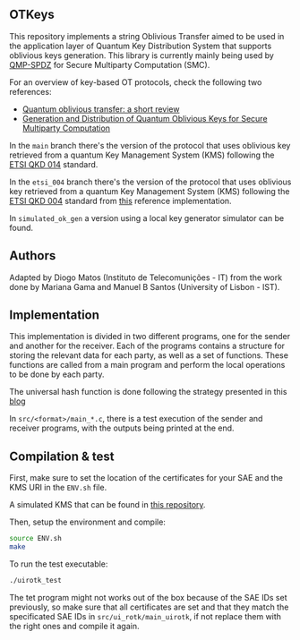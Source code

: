 ## OTKeys
This repository implements a string Oblivious Transfer aimed to be used in the application layer of Quantum Key Distribution System that supports oblivious keys generation. This library is currently mainly being used by [QMP-SPDZ](https://github.com/diogoftm/QMP-SPDZ) for Secure Multiparty Computation (SMC).

For an overview of key-based OT protocols, check the following two references:
- [Quantum oblivious transfer: a short review](https://www.mdpi.com/1099-4300/24/7/945)
- [Generation and Distribution of Quantum Oblivious Keys for Secure Multiparty Computation](https://www.mdpi.com/2076-3417/10/12/4080)

In the `main` branch there's the version of the protocol that uses oblivious key retrieved from a quantum Key Management System (KMS) following the [ETSI QKD 014](https://www.etsi.org/deliver/etsi_gs/QKD/001_099/014/01.01.01_60/gs_qkd014v010101p.pdf) standard.

In the `etsi_004` branch there's the version of the protocol that uses oblivious key retrieved from a quantum Key Management System (KMS) following the [ETSI QKD 004](https://www.etsi.org/deliver/etsi_gs/QKD/001_099/004/02.01.01_60/gs_qkd004v020101p.pdf) standard from [this](https://forge.etsi.org/rep/qkd/gs004-app-int/-/tree/edition3?ref_type=heads) reference implementation.

In `simulated_ok_gen` a version using a local key generator simulator can be found. 

## Authors
Adapted by Diogo Matos (Instituto de Telecomunições - IT) from the work done by Mariana Gama and Manuel B Santos (University of Lisbon - IST).

## Implementation

This implementation is divided in two different programs, one for the sender and another for the receiver.
Each of the programs contains a structure for storing the relevant data for each party, as well as a set of functions.
These functions are called from a main program and perform the local operations to be done by each party. 

The universal hash function is done following the strategy presented in this [blog](https://lemire.me/blog/2018/08/15/fast-strongly-universal-64-bit-hashing-everywhere/)

In `src/<format>/main_*.c`, there is a test execution of the sender and receiver programs, with the outputs being printed at the end.

## Compilation & test

First, make sure to set the location of the certificates for your SAE and the KMS URI in the `ENV.sh` file.

A simulated KMS that can be found in [this repository](https://github.com/diogoftm/simulated-kms).

Then, setup the environment and compile:
```bash
source ENV.sh
make
```

To run the test executable:
```bash
./uirotk_test
```
The tet program might not works out of the box because of the SAE IDs set previously, so make sure that all certificates are set and that they match the specificated SAE IDs in `src/ui_rotk/main_uirotk`, if not replace them with the right ones and compile it again.
